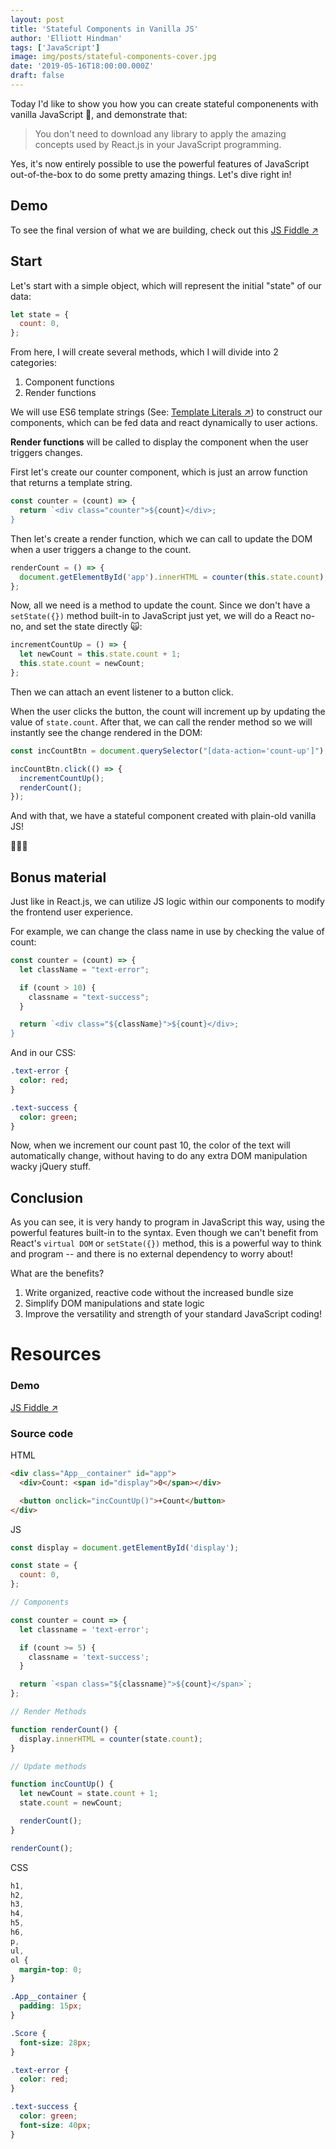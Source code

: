 ```yaml
---
layout: post
title: 'Stateful Components in Vanilla JS'
author: 'Elliott Hindman'
tags: ['JavaScript']
image: img/posts/stateful-components-cover.jpg
date: '2019-05-16T18:00:00.000Z'
draft: false
---
```


Today I'd like to show you how you can create stateful componenents with vanilla JavaScript
<span role="img" aria-label="Soft Ice Cream">🍦</span>, and demonstrate that:

> You don't need to download any library to apply the amazing concepts used by React.js in your JavaScript programming.

Yes, it's now entirely possible to use the powerful features of JavaScript out-of-the-box to do some pretty amazing things. Let's dive right in!

## Demo

To see the final version of what we are building, check out this <a href="https://jsfiddle.net/jzft0o7r/" target="_blank" rel="noopener">JS Fiddle <span role="img" aria-label="Up-Right Arrow">↗️</span></a>

## Start

Let's start with a simple object, which will represent the initial "state" of our data:

```js
let state = {
  count: 0,
};
```

From here, I will create several methods, which I will divide into 2 categories:

1. Component functions
2. Render functions

We will use ES6 template strings (See: <a href="https://developer.mozilla.org/en-US/docs/Web/JavaScript/Reference/Template_literals" target="_blank" rel="noopener">Template Literals <span role="img" aria-label="Up-Right Arrow">↗️</span></a>) to construct our components, which can be fed data and react dynamically to user actions.

<b>Render functions</b> will be called to display the component when the user triggers changes.

First let's create our counter component, which is just an arrow function that returns a template string.

```js
const counter = (count) => {
  return `<div class="counter">${count}</div>;
}
```

Then let's create a render function, which we can call to update the DOM when a user triggers a change to the count.

```js
renderCount = () => {
  document.getElementById('app').innerHTML = counter(this.state.count);
};
```

Now, all we need is a method to update the count. Since we don't have a `setState({})` method built-in to JavaScript just yet, we will do a React no-no, and set the state directly <span role="img" aria-label="Weary Cat Face">🙀</span>:

```js
incrementCountUp = () => {
  let newCount = this.state.count + 1;
  this.state.count = newCount;
};
```

Then we can attach an event listener to a button click.

When the user clicks the button, the count will increment up by updating the value of `state.count`. After that, we can call the render method so we will instantly see the change rendered in the DOM:

```js
const incCountBtn = document.querySelector("[data-action='count-up']");

incCountBtn.click(() => {
  incrementCountUp();
  renderCount();
});
```

And with that, we have a stateful component created with plain-old vanilla JS!

<span role="img" aria-label="Soft Ice Cream">🍦🍦🍦</span>

## Bonus material

Just like in React.js, we can utilize JS logic within our components to modify the frontend user experience.

For example, we can change the class name in use by checking the value of count:

```js
const counter = (count) => {
  let className = "text-error";

  if (count > 10) {
    classname = "text-success";
  }

  return `<div class="${className}">${count}</div>;
}
```

And in our CSS:

```sass
.text-error {
  color: red;
}

.text-success {
  color: green;
}
```

Now, when we increment our count past 10, the color of the text will automatically change, without having to do any extra DOM manipulation wacky jQuery stuff.

## Conclusion

As you can see, it is very handy to program in JavaScript this way, using the powerful features built-in to the syntax. Even though we can't benefit from React's `virtual DOM` or `setState({})` method, this is a powerful way to think and program -- and there is no external dependency to worry about!

What are the benefits?

1. Write organized, reactive code without the increased bundle size
2. Simplify DOM manipulations and state logic
3. Improve the versatility and strength of your standard JavaScript coding!

# Resources

### Demo

<a href="https://jsfiddle.net/jzft0o7r/" target="_blank" rel="noopener">JS Fiddle <span role="img" aria-label="Up-Right Arrow">↗️</span></a>

### Source code

HTML

```html
<div class="App__container" id="app">
  <div>Count: <span id="display">0</span></div>

  <button onclick="incCountUp()">+Count</button>
</div>
```

JS

```js
const display = document.getElementById('display');

const state = {
  count: 0,
};

// Components

const counter = count => {
  let classname = 'text-error';

  if (count >= 5) {
    classname = 'text-success';
  }

  return `<span class="${classname}">${count}</span>`;
};

// Render Methods

function renderCount() {
  display.innerHTML = counter(state.count);
}

// Update methods

function incCountUp() {
  let newCount = state.count + 1;
  state.count = newCount;

  renderCount();
}

renderCount();
```

CSS

```css
h1,
h2,
h3,
h4,
h5,
h6,
p,
ul,
ol {
  margin-top: 0;
}

.App__container {
  padding: 15px;
}

.Score {
  font-size: 28px;
}

.text-error {
  color: red;
}

.text-success {
  color: green;
  font-size: 40px;
}
```
